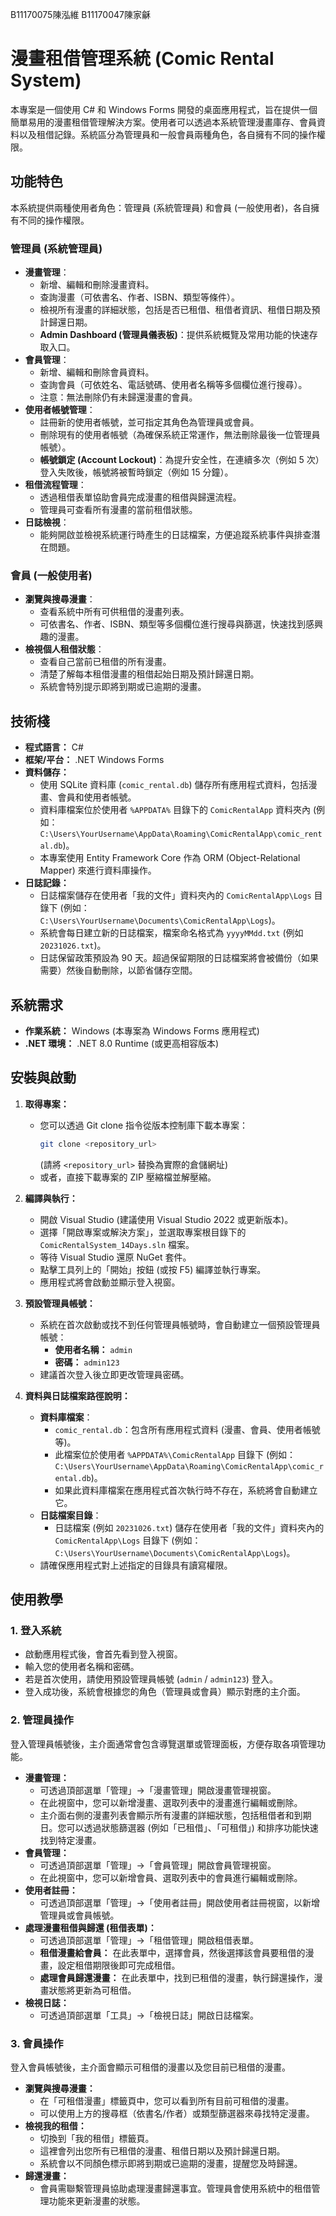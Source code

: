 B11170075陳泓維
B11170047陳家龢

# 漫畫租借管理系統 (Comic Rental System)

本專案是一個使用 C# 和 Windows Forms 開發的桌面應用程式，旨在提供一個簡單易用的漫畫租借管理解決方案。使用者可以透過本系統管理漫畫庫存、會員資料以及租借記錄。系統區分為管理員和一般會員兩種角色，各自擁有不同的操作權限。

## 功能特色

本系統提供兩種使用者角色：管理員 (系統管理員) 和會員 (一般使用者)，各自擁有不同的操作權限。

### 管理員 (系統管理員)

*   **漫畫管理**：
    *   新增、編輯和刪除漫畫資料。
    *   查詢漫畫（可依書名、作者、ISBN、類型等條件）。
    *   檢視所有漫畫的詳細狀態，包括是否已租借、租借者資訊、租借日期及預計歸還日期。
    *   **Admin Dashboard (管理員儀表板)**：提供系統概覽及常用功能的快速存取入口。
*   **會員管理**：
    *   新增、編輯和刪除會員資料。
    *   查詢會員（可依姓名、電話號碼、使用者名稱等多個欄位進行搜尋）。
    *   注意：無法刪除仍有未歸還漫畫的會員。
*   **使用者帳號管理**：
    *   註冊新的使用者帳號，並可指定其角色為管理員或會員。
    *   刪除現有的使用者帳號（為確保系統正常運作，無法刪除最後一位管理員帳號）。
    *   **帳號鎖定 (Account Lockout)**：為提升安全性，在連續多次（例如 5 次）登入失敗後，帳號將被暫時鎖定（例如 15 分鐘）。
*   **租借流程管理**：
    *   透過租借表單協助會員完成漫畫的租借與歸還流程。
    *   管理員可查看所有漫畫的當前租借狀態。
*   **日誌檢視**：
    *   能夠開啟並檢視系統運行時產生的日誌檔案，方便追蹤系統事件與排查潛在問題。

### 會員 (一般使用者)

*   **瀏覽與搜尋漫畫**：
    *   查看系統中所有可供租借的漫畫列表。
    *   可依書名、作者、ISBN、類型等多個欄位進行搜尋與篩選，快速找到感興趣的漫畫。
*   **檢視個人租借狀態**：
    *   查看自己當前已租借的所有漫畫。
    *   清楚了解每本租借漫畫的租借起始日期及預計歸還日期。
    *   系統會特別提示即將到期或已逾期的漫畫。

## 技術棧

*   **程式語言：** C#
*   **框架/平台：** .NET Windows Forms
*   **資料儲存：**
    *   使用 SQLite 資料庫 (`comic_rental.db`) 儲存所有應用程式資料，包括漫畫、會員和使用者帳號。
    *   資料庫檔案位於使用者 `%APPDATA%` 目錄下的 `ComicRentalApp` 資料夾內 (例如：`C:\Users\YourUsername\AppData\Roaming\ComicRentalApp\comic_rental.db`)。
    *   本專案使用 Entity Framework Core 作為 ORM (Object-Relational Mapper) 來進行資料庫操作。
*   **日誌記錄：**
    *   日誌檔案儲存在使用者「我的文件」資料夾內的 `ComicRentalApp\Logs` 目錄下 (例如：`C:\Users\YourUsername\Documents\ComicRentalApp\Logs`)。
    *   系統會每日建立新的日誌檔案，檔案命名格式為 `yyyyMMdd.txt` (例如 `20231026.txt`)。
    *   日誌保留政策預設為 90 天。超過保留期限的日誌檔案將會被備份（如果需要）然後自動刪除，以節省儲存空間。

## 系統需求

*   **作業系統：** Windows (本專案為 Windows Forms 應用程式)
*   **.NET 環境：** .NET 8.0 Runtime (或更高相容版本)

## 安裝與啟動

1.  **取得專案：**
    *   您可以透過 Git clone 指令從版本控制庫下載本專案：
        ```bash
        git clone <repository_url>
        ```
        (請將 `<repository_url>` 替換為實際的倉儲網址)
    *   或者，直接下載專案的 ZIP 壓縮檔並解壓縮。

2.  **編譯與執行：**
    *   開啟 Visual Studio (建議使用 Visual Studio 2022 或更新版本)。
    *   選擇「開啟專案或解決方案」，並選取專案根目錄下的 `ComicRentalSystem_14Days.sln` 檔案。
    *   等待 Visual Studio 還原 NuGet 套件。
    *   點擊工具列上的「開始」按鈕 (或按 F5) 編譯並執行專案。
    *   應用程式將會啟動並顯示登入視窗。

3.  **預設管理員帳號：**
    *   系統在首次啟動或找不到任何管理員帳號時，會自動建立一個預設管理員帳號：
        *   **使用者名稱：** `admin`
        *   **密碼：** `admin123`
    *   建議首次登入後立即更改管理員密碼。

4.  **資料與日誌檔案路徑說明：**
    *   **資料庫檔案**：
        *   `comic_rental.db`：包含所有應用程式資料 (漫畫、會員、使用者帳號等)。
        *   此檔案位於使用者 `%APPDATA%\ComicRentalApp` 目錄下 (例如：`C:\Users\YourUsername\AppData\Roaming\ComicRentalApp\comic_rental.db`)。
        *   如果此資料庫檔案在應用程式首次執行時不存在，系統將會自動建立它。
    *   **日誌檔案目錄**：
        *   日誌檔案 (例如 `20231026.txt`) 儲存在使用者「我的文件」資料夾內的 `ComicRentalApp\Logs` 目錄下 (例如：`C:\Users\YourUsername\Documents\ComicRentalApp\Logs`)。
    *   請確保應用程式對上述指定的目錄具有讀寫權限。

## 使用教學

### 1. 登入系統

*   啟動應用程式後，會首先看到登入視窗。
*   輸入您的使用者名稱和密碼。
*   若是首次使用，請使用預設管理員帳號 (`admin` / `admin123`) 登入。
*   登入成功後，系統會根據您的角色（管理員或會員）顯示對應的主介面。

### 2. 管理員操作

登入管理員帳號後，主介面通常會包含導覽選單或管理面板，方便存取各項管理功能。

*   **漫畫管理：**
    *   可透過頂部選單「管理」->「漫畫管理」開啟漫畫管理視窗。
    *   在此視窗中，您可以新增漫畫、選取列表中的漫畫進行編輯或刪除。
    *   主介面右側的漫畫列表會顯示所有漫畫的詳細狀態，包括租借者和到期日。您可以透過狀態篩選器 (例如「已租借」、「可租借」) 和排序功能快速找到特定漫畫。
*   **會員管理：**
    *   可透過頂部選單「管理」->「會員管理」開啟會員管理視窗。
    *   在此視窗中，您可以新增會員、選取列表中的會員進行編輯或刪除。
*   **使用者註冊：**
    *   可透過頂部選單「管理」->「使用者註冊」開啟使用者註冊視窗，以新增管理員或會員帳號。
*   **處理漫畫租借與歸還 (租借表單)：**
    *   可透過頂部選單「管理」->「租借管理」開啟租借表單。
    *   **租借漫畫給會員：** 在此表單中，選擇會員，然後選擇該會員要租借的漫畫，設定租借期限後即可完成租借。
    *   **處理會員歸還漫畫：** 在此表單中，找到已租借的漫畫，執行歸還操作，漫畫狀態將更新為可租借。
*   **檢視日誌：**
    *   可透過頂部選單「工具」->「檢視日誌」開啟日誌檔案。

### 3. 會員操作

登入會員帳號後，主介面會顯示可租借的漫畫以及您目前已租借的漫畫。

*   **瀏覽與搜尋漫畫：**
    *   在「可租借漫畫」標籤頁中，您可以看到所有目前可租借的漫畫。
    *   可以使用上方的搜尋框（依書名/作者）或類型篩選器來尋找特定漫畫。
*   **檢視我的租借：**
    *   切換到「我的租借」標籤頁。
    *   這裡會列出您所有已租借的漫畫、租借日期以及預計歸還日期。
    *   系統會以不同顏色標示即將到期或已逾期的漫畫，提醒您及時歸還。
*   **歸還漫畫：**
    *   會員需聯繫管理員協助處理漫畫歸還事宜。管理員會使用系統中的租借管理功能來更新漫畫的狀態。

